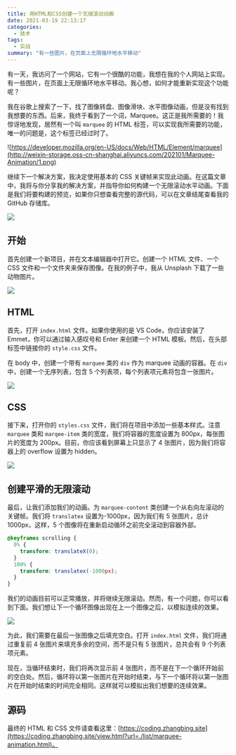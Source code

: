 ```yaml
---
title: 用HTML和CSS创建一个无缝滚动动画
date: 2021-03-19 22:13:17
categories:
  - 技术
tags:
  - 实战
summary: "有一些图片，在页面上无限循环地水平移动"
---
```


有一天，我访问了一个网站，它有一个很酷的功能，我想在我的个人网站上实现。有一些图片，在页面上无限循环地水平移动。我心想，如何才能重新实现这个功能呢？

我在谷歌上搜索了一下，找了图像转盘、图像滑块、水平图像动画，但是没有找到我想要的东西。后来，我终于看到了一个词，Marquee。这正是我所需要的！我惊讶地发现，居然有一个叫 `marquee` 的 HTML 标签，可以实现我所需要的功能，唯一的问题是，这个标签已经过时了。

![https://developer.mozilla.org/en-US/docs/Web/HTML/Element/marquee](http://weixin-storage.oss-cn-shanghai.aliyuncs.com/202101/Marquee-Animation/1.png)

继续下一个解决方案，我决定使用基本的 CSS 关键帧来实现此动画。在这篇文章中，我将与你分享我的解决方案，并指导你如何构建一个无限滚动水平动画。下面是我们将要构建的预览，如果你只想查看完整的源代码，可以在文章结尾查看我的 GitHub 存储库。

![](http://weixin-storage.oss-cn-shanghai.aliyuncs.com/202101/Marquee-Animation/2.gif)

## 开始

首先创建一个新项目，并在文本编辑器中打开它。创建一个 HTML 文件、一个 CSS 文件和一个文件夹来保存图像。在我的例子中，我从 Unsplash 下载了一些动物图片。

![](http://weixin-storage.oss-cn-shanghai.aliyuncs.com/202101/Marquee-Animation/3.png)

## HTML

首先，打开 `index.html` 文件。如果你使用的是 VS Code，你应该安装了 Emmet，你可以通过输入感叹号和 Enter 来创建一个 HTML 模板。然后，在头部标签中链接你的 `style.css` 文件。

在 body 中，创建一个带有 `marquee` 类的 `div` 作为 marquee 动画的容器。在 `div` 中，创建一个无序列表，包含 5 个列表项，每个列表项元素将包含一张图片。

![](http://weixin-storage.oss-cn-shanghai.aliyuncs.com/202101/Marquee-Animation/4.png)

## CSS

接下来，打开你的 `styles.css` 文件，我们将在项目中添加一些基本样式。注意 `marquee` 类和 `marqee-item` 类的宽度，我们将容器的宽度设置为 800px，每张图片的宽度为 200px。目前，你应该看到屏幕上只显示了 4 张图片，因为我们将容器上的 overflow 设置为 hidden。

![](http://weixin-storage.oss-cn-shanghai.aliyuncs.com/202101/Marquee-Animation/5.png)

## 创建平滑的无限滚动

最后，让我们添加我们的动画。为 `marquee-content` 类创建一个从右向左滚动的关键帧。我们将 `translatex` 设置为-1000px，因为我们有 5 张图片，总计 1000px，这样，5 个图像将在重新启动循环之前完全滚动到容器外部。

```css
@keyframes scrolling {
  0% {
    transform: translateX(0);
  }
  100% {
    transform: translatex(-1000px);
  }
}
```

我们的动画目前可以正常播放，并将继续无限滚动。然而，有一个问题，你可以看到下面。我们想让下一个循环图像出现在上一个图像之后，以模拟连续的效果。

![](http://weixin-storage.oss-cn-shanghai.aliyuncs.com/202101/Marquee-Animation/6.gif)

为此，我们需要在最后一张图像之后填充空白。打开 `index.html` 文件，我们将通过重复前 4 张图片来填充多余的空间，而不是只有 5 张图片，总共会有 9 个列表项元素。

现在，当循环结束时，我们将再次显示前 4 张图片，而不是在下一个循环开始前的空白处。然后，循环将以第一张图片在开始时结束，与下一个循环将以第一张图片在开始时结束的时间完全相同。这样就可以模拟出我们想要的连续效果。

## 源码

最终的 HTML 和 CSS 文件请查看这里：[https://coding.zhangbing.site](https://coding.zhangbing.site/view.html?url=./list/marquee-animation.html)。

